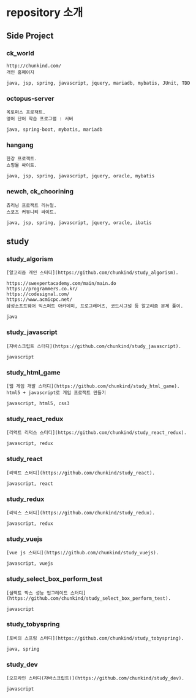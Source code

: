 # repository 소개

## Side Project

### ck_world
```
http://chunkind.com/
개인 홈페이지

java, jsp, spring, javascript, jquery, mariadb, mybatis, JUnit, TDD
```

### octopus-server
```
옥토퍼스 프로잭트.
영어 단어 학습 프로그램 : 서버

java, spring-boot, mybatis, mariadb
```

### hangang
```
한강 프로잭트.
쇼핑몰 싸이트.

java, jsp, spring, javascript, jquery, oracle, mybatis
```

### newch, ck_choorining
```
츄리닝 프로잭트 리뉴얼.
스포츠 커뮤니티 싸이트.

java, jsp, spring, javascript, jquery, oracle, ibatis
```

## study

### study_algorism
```
[알고리즘 개인 스터디](https://github.com/chunkind/study_algorism).

https://swexpertacademy.com/main/main.do
https://programmers.co.kr/
https://codesignal.com/
https://www.acmicpc.net/
삼성소프트웨어 익스퍼트 아카데미, 프로그래머즈, 코드시그널 등 알고리즘 문제 풀이.

java
```

### study_javascript
```
[자바스크립트 스터디](https://github.com/chunkind/study_javascript).

javascript
```

### study_html_game
```
[웹 게임 개발 스터디](https://github.com/chunkind/study_html_game).
html5 + javascript로 게임 프로잭트 만들기

javascript, html5, css3
```

### study_react_redux
```
[리액트 리덕스 스터디](https://github.com/chunkind/study_react_redux).

javascript, redux
```

### study_react
```
[리액트 스터디](https://github.com/chunkind/study_react).

javascript, react
```

### study_redux
```
[리덕스 스터디](https://github.com/chunkind/study_redux).

javascript, redux
```

### study_vuejs
```
[vue js 스터디](https://github.com/chunkind/study_vuejs).

javascript, vuejs
```

### study_select_box_perform_test
```
[샐랙트 박스 성능 업그레이드 스터디](https://github.com/chunkind/study_select_box_perform_test).

javascript
```

### study_tobyspring
```
[토비의 스프링 스터디](https://github.com/chunkind/study_tobyspring).

java, spring
```

### study_dev
```
[오프라인 스터디(자바스크립트)](https://github.com/chunkind/study_dev).

javascript
```
